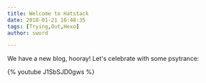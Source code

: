 ```yaml
---
title: Welcome to Hatstack
date: 2018-01-21 16:48:35
tags: [Trying,Out,Hexo]
author: sword

---
```


We have a new blog, hooray! Let's celebrate with some psytrance:

{% youtube J1SbSJD0gws %}
